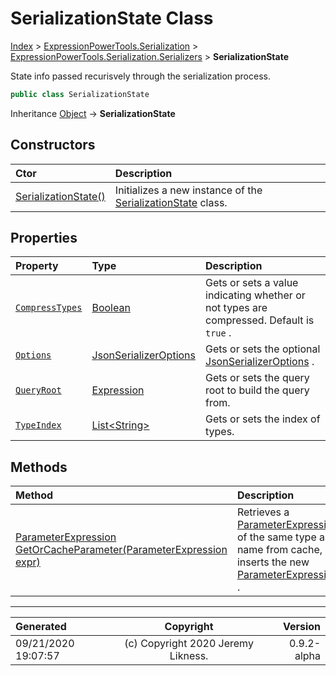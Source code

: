 ﻿# SerializationState Class

[Index](../index.md) > [ExpressionPowerTools.Serialization](ExpressionPowerTools.Serialization.a.md) > [ExpressionPowerTools.Serialization.Serializers](ExpressionPowerTools.Serialization.Serializers.n.md) > **SerializationState**

State info passed recurisvely through the serialization process.

```csharp
public class SerializationState
```

Inheritance [Object](https://docs.microsoft.com/dotnet/api/system.object) → **SerializationState**

## Constructors

| Ctor | Description |
| :-- | :-- |
| [SerializationState()](ExpressionPowerTools.Serialization.Serializers.SerializationState.ctor.md#serializationstate) | Initializes a new instance of the [SerializationState](ExpressionPowerTools.Serialization.Serializers.SerializationState.cs.md) class. |
## Properties

| Property | Type | Description |
| :-- | :-- | :-- |
| [`CompressTypes`](ExpressionPowerTools.Serialization.Serializers.SerializationState.CompressTypes.prop.md) | [Boolean](https://docs.microsoft.com/dotnet/api/system.boolean) | Gets or sets a value indicating whether or not types are compressed. Default is `true` . |
| [`Options`](ExpressionPowerTools.Serialization.Serializers.SerializationState.Options.prop.md) | [JsonSerializerOptions](https://docs.microsoft.com/dotnet/api/system.text.json.jsonserializeroptions) | Gets or sets the optional [JsonSerializerOptions](https://docs.microsoft.com/dotnet/api/system.text.json.jsonserializeroptions) . |
| [`QueryRoot`](ExpressionPowerTools.Serialization.Serializers.SerializationState.QueryRoot.prop.md) | [Expression](https://docs.microsoft.com/dotnet/api/system.linq.expressions.expression) | Gets or sets the query root to build the query from. |
| [`TypeIndex`](ExpressionPowerTools.Serialization.Serializers.SerializationState.TypeIndex.prop.md) | [List&lt;String>](https://docs.microsoft.com/dotnet/api/system.collections.generic.list-1) | Gets or sets the index of types. |

## Methods

| Method | Description |
| :-- | :-- |
| [ParameterExpression GetOrCacheParameter(ParameterExpression expr)](ExpressionPowerTools.Serialization.Serializers.SerializationState.GetOrCacheParameter.m.md) | Retrieves a [ParameterExpression](https://docs.microsoft.com/dotnet/api/system.linq.expressions.parameterexpression) of the same type            and name from cache, or inserts the new [ParameterExpression](https://docs.microsoft.com/dotnet/api/system.linq.expressions.parameterexpression) . |

---

| Generated | Copyright | Version |
| :-- | :-: | --: |
| 09/21/2020 19:07:57 | (c) Copyright 2020 Jeremy Likness. | 0.9.2-alpha |
